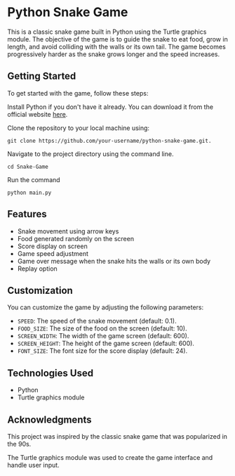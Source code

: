 # Python Snake Game

This is a classic snake game built in Python using the Turtle graphics module. The objective of the game is to guide the snake to eat food, grow in length, and avoid colliding with the walls or its own tail. The game becomes progressively harder as the snake grows longer and the speed increases.

## Getting Started

To get started with the game, follow these steps:

Install Python if you don't have it already. You can download it from the official website [here](https://www.python.org/downloads/).

Clone the repository to your local machine using: 

`git clone https://github.com/your-username/python-snake-game.git.`

Navigate to the project directory using the command line.

`cd Snake-Game `

Run the command 

`python main.py `

## Features

- Snake movement using arrow keys
- Food generated randomly on the screen
- Score display on screen
- Game speed adjustment
- Game over message when the snake hits the walls or its own body
- Replay option

## Customization

You can customize the game by adjusting the following parameters:

- `SPEED`: The speed of the snake movement (default: 0.1).
- `FOOD_SIZE`: The size of the food on the screen (default: 10).
- `SCREEN_WIDTH`: The width of the game screen (default: 600).
- `SCREEN_HEIGHT`: The height of the game screen (default: 600).
- `FONT_SIZE`: The font size for the score display (default: 24).

## Technologies Used

- Python
- Turtle graphics module

## Acknowledgments

This project was inspired by the classic snake game that was popularized in the 90s.

The Turtle graphics module was used to create the game interface and handle user input.

